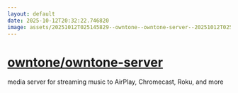 ```yaml
---
layout: default
date: 2025-10-12T20:32:22.746820
image: assets/20251012T025145829--owntone--owntone-server--20251012T025821978--cropped.png
---
```


# [owntone/owntone-server](https://github.com/owntone/owntone-server)

media server for streaming music to AirPlay, Chromecast, Roku, and more
